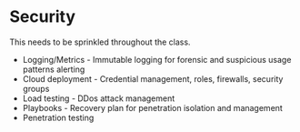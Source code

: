 # Security

This needs to be sprinkled throughout the class.

- Logging/Metrics - Immutable logging for forensic and suspicious usage patterns alerting
- Cloud deployment - Credential management, roles, firewalls, security groups
- Load testing - DDos attack management
- Playbooks - Recovery plan for penetration isolation and management
- Penetration testing
